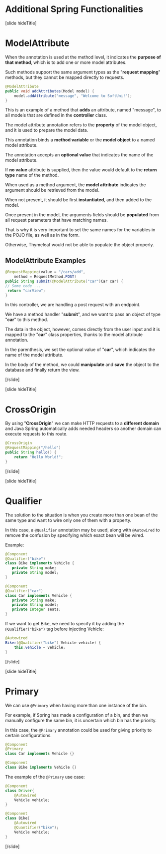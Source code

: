 # Additional Spring Functionalities

[slide hideTitle]
# ModelAttribute
When the annotation is used at the method level, it indicates the **purpose of that method**, which is to add one or more model attributes. 

Such methods support the same argument types as the "**request mapping**" methods, but they cannot be mapped directly to requests.

```java
@ModelAttribute
public void addAttributes(Model model) {
    model.addAttribute("message", "Welcome to SoftUni!");
}
```
This is an example of a method that **adds** an attribute, named "message", to all models that are defined in the **controller** class. 

The model attribute annotation refers to the **property** of the model object, and it is used to prepare the model data. 

This annotation binds a **method variable** or the **model object** to a named model attribute. 

The annotation accepts an **optional value** that indicates the name of the model attribute. 

If **no value** attribute is supplied, then the value would default to the **return type** name of the method.

When used as a method argument, the **model attribute** indicates the argument should be retrieved from the model. 

When not present, it should be first **instantiated**, and then added to the model.

Once present in the model, the arguments fields should be **populated** from all request parameters that have matching names. 

That is why it is very important to set the same names for the variables in the POJO file, as well as in the form. 

Otherwise, Тhymeleaf would not be able to populate the object properly.

## ModelAttribute Examples

```java
@RequestMapping(value = "/cars/add", 
    method = RequestMethod.POST)
public String submit(@ModelAttribute("car")Car car) {
// Some code ...
 return "carView";
}
```

In this controller, we are handling a post request with an endpoint. 

We have a method handler "**submit**", and we want to pass an object of type "**car**" to this method. 

The data in the object, however, comes directly from the user input and it is mapped to the "**car**" class properties, thanks to the model attribute annotation. 

In the parenthesis, we set the optional value of "**car**", which indicates the name of the model attribute.

In the body of the method, we could **manipulate** and **save** the object to the database and finally return the view. 

[/slide]


[slide hideTitle]
# CrossOrigin

By using "**CrossOrigin**" we can make HTTP requests to a **different domain** and Java Spring automatically adds needed headers so another domain can execute requests to this route. 

```java
@CrossOrigin
@RequestMapping("/hello")
public String hello() {
    return "Hello World!";
}
```

[/slide]

[slide hideTitle]
# Qualifier

The solution to the situation is when you create more than one bean of the same type and want to wire only one of them with a property. 

In this case, a `@Qualifier` annotation may be used, along with `@Autowired` to remove the confusion by specifying which exact bean will be wired. 

Example:

```java
@Component
@Qualifier("bike")
class Bike implements Vehicle {
   private String make;
   private String model;
}
```

```java
@Component
@Qualifier("car")
class Car implements Vehicle {
   private String make;
   private String model;
   private Integer seats;
}
```

If we want to get Bike, we need to specify it by adding the `@Qualifier("bike")` tag before injecting Vehicle:

```java
@Autowired
Biker(@Qualifier("bike") Vehicle vehicle) {
    this.vehicle = vehicle;
}
```

[/slide]

[slide hideTitle]
# Primary

We can use `@Primary` when having more than one instance of the bin.

For example, if Spring has made a configuration of a bin, and then we manually configure the same bin, it is uncertain which bin has the priority.

In this case, the `@Primary` annotation could be used for giving priority to certain configurations.

```java
@Component
@Primary
class Car implements Vehicle {}
```

```java
@Component
class Bike implements Vehicle {}
```

The example of the `@Primary` use case:


```java
@Component
class Driver{
    @Autowired
    Vehicle vehicle;
}
```

```java
@Component
class Bike{
    @Autowired
    @Quantifier("bike");
    Vehicle vehicle;
}
```
[/slide]